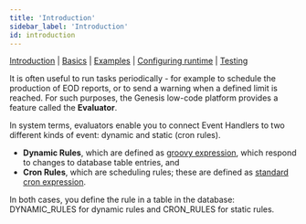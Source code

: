 ```yaml
---
title: 'Introduction'
sidebar_label: 'Introduction'
id: introduction
---
```


[Introduction](/server/evaluator/introduction) | [Basics](/server/evaluator/basics) |   [Examples](/server/evaluator/examples) | [Configuring runtime](/server/evaluator/configuring-runtime) | [Testing](/server/evaluator/testing)

It is often useful to run tasks periodically - for example to schedule the production of EOD reports, or to send a warning when a defined limit is reached. For such purposes, the Genesis low-code platform provides a feature called the **Evaluator**.

In system terms, evaluators enable you to connect Event Handlers to two different kinds of event: dynamic and static (cron rules).

- **Dynamic Rules**, which are defined as [groovy expression](https://groovy-lang.org/syntax.html), which respond to changes to database table entries, and
- **Cron Rules**, which are scheduling rules; these are defined as [standard cron expression](https://en.wikipedia.org/wiki/Cron#CRON_expression).

In both cases, you define the rule in a table in the database: DYNAMIC_RULES for dynamic rules and CRON_RULES for static rules. 
